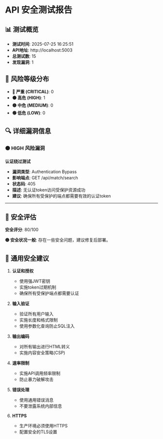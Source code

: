 
# API 安全测试报告

## 📊 测试概览
- **测试时间**: 2025-07-25 16:25:51
- **API地址**: http://localhost:5003
- **总测试数**: 15
- **发现漏洞**: 1

## 🚨 风险等级分布
- **🔴 严重 (CRITICAL)**: 0
- **🟠 高危 (HIGH)**: 1
- **🟡 中危 (MEDIUM)**: 0
- **🟢 低危 (LOW)**: 0

## 🔍 详细漏洞信息

### 🟠 HIGH 风险漏洞


**认证绕过测试**
- **漏洞类型**: Authentication Bypass
- **影响端点**: GET /api/match/search
- **状态码**: 405
- **描述**: 无认证token访问受保护资源成功
- **建议**: 确保所有受保护的端点都需要有效的认证token

---

## 🎯 安全评估

**安全评分**: 80/100

**🟡 安全状况一般**: 存在一些安全问题，建议修复后部署。

## 📝 通用安全建议

1. **认证和授权**
   - 使用强JWT密钥
   - 实施token过期机制
   - 确保所有受保护端点都需要认证

2. **输入验证**
   - 验证所有用户输入
   - 实施长度和格式限制
   - 使用参数化查询防止SQL注入

3. **输出编码**
   - 对所有输出进行HTML转义
   - 实施内容安全策略(CSP)

4. **速率限制**
   - 实施API调用频率限制
   - 防止暴力破解攻击

5. **错误处理**
   - 使用通用错误消息
   - 不要泄露系统内部信息

6. **HTTPS**
   - 生产环境必须使用HTTPS
   - 配置安全的TLS设置
